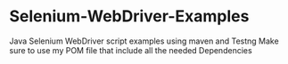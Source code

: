 # Selenium-WebDriver-Examples

Java Selenium WebDriver script examples using maven and Testng
Make sure to use my POM file that include all the needed Dependencies



